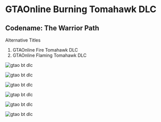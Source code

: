 # GTAOnline Burning Tomahawk DLC

## Codename: The Warrior Path

Alternative Titles

1. GTAOnline Fire Tomahawk DLC
2. GTAOnline Flaming Tomahawk DLC


![gtao bt dlc](https://github.com/xpqx/code-based-games/blob/main/GTAOnline/GTAOnline_Burning_Tomahawk_DLC/files/gtao_bt_image_4.jpg?raw=true)


![gtao bt dlc](https://github.com/xpqx/code-based-games/blob/main/GTAOnline/GTAOnline_Burning_Tomahawk_DLC/files/gtao_bt_image_5.jpg?raw=true)


![gtao bt dlc](https://github.com/xpqx/code-based-games/blob/main/GTAOnline/GTAOnline_Burning_Tomahawk_DLC/files/gtao_bt_image_6.jpg?raw=true)


![gtap bt dlc](https://github.com/xpqx/code-based-games/blob/main/GTAOnline/GTAOnline_Burning_Tomahawk_DLC/files/gtao_bt_image_7.jpg)


![gtao bt dlc](https://github.com/xpqx/code-based-games/blob/main/GTAOnline/GTAOnline_Burning_Tomahawk_DLC/files/gtao_bt_image_2.jpg?raw=true)


![gtao bt dlc](https://github.com/xpqx/code-based-games/blob/main/GTAOnline/GTAOnline_Burning_Tomahawk_DLC/files/gtao_bt_image_1.PNG?raw=true)


